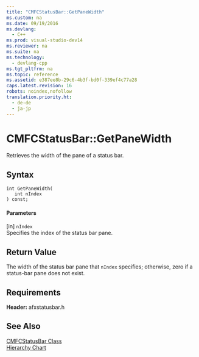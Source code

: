 ```yaml
---
title: "CMFCStatusBar::GetPaneWidth"
ms.custom: na
ms.date: 09/19/2016
ms.devlang: 
  - C++
ms.prod: visual-studio-dev14
ms.reviewer: na
ms.suite: na
ms.technology: 
  - devlang-cpp
ms.tgt_pltfrm: na
ms.topic: reference
ms.assetid: e387ee8b-29c6-4b3f-bd0f-339ef4c77a28
caps.latest.revision: 16
robots: noindex,nofollow
translation.priority.ht: 
  - de-de
  - ja-jp
---
```

# CMFCStatusBar::GetPaneWidth
Retrieves the width of the pane of a status bar.  
  
## Syntax  
  
```  
int GetPaneWidth(  
   int nIndex   
) const;  
```  
  
#### Parameters  
 [in] `nIndex`  
 Specifies the index of the status bar pane.  
  
## Return Value  
 The width of the status bar pane that `nIndex` specifies; otherwise, zero if a status-bar pane does not exist.  
  
## Requirements  
 **Header:** afxstatusbar.h  
  
## See Also  
 [CMFCStatusBar Class](../vs140/CMFCStatusBar-Class.md)   
 [Hierarchy Chart](../vs140/Hierarchy-Chart.md)